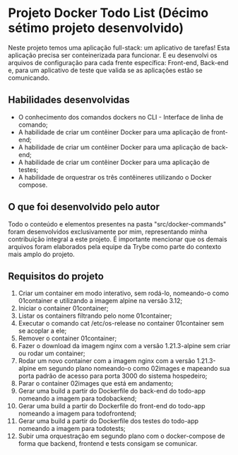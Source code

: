 # Projeto Docker Todo List (Décimo sétimo projeto desenvolvido)

Neste projeto temos uma aplicação full-stack: um aplicativo de tarefas! Esta aplicação precisa ser conteinerizada para funcionar. E eu desenvolvi os arquivos de configuração para cada frente específica: Front-end, Back-end e, para um aplicativo de teste que valida se as aplicações estão se comunicando.

## Habilidades desenvolvidas

- O conhecimento dos comandos dockers no CLI - Interface de linha de comando;
- A habilidade de criar um contêiner Docker para uma aplicação de front-end;
- A habilidade de criar um contêiner Docker para uma aplicação de back-end;
- A habilidade de criar um contêiner Docker para uma aplicação de testes;
- A habilidade de orquestrar os três contêineres utilizando o Docker compose.

## O que foi desenvolvido pelo autor

Todo o conteúdo e elementos presentes na pasta "src/docker-commands" foram desenvolvidos exclusivamente por mim, representando minha contribuição integral a este projeto. É importante mencionar que os demais arquivos foram elaborados pela equipe da Trybe como parte do contexto mais amplo do projeto.

## Requisitos do projeto

1. Criar um container em modo interativo, sem rodá-lo, nomeando-o como 01container e utilizando a imagem alpine na versão 3.12;
2. Iniciar o container 01container;
3. Listar os containers filtrando pelo nome 01container;
4. Executar o comando cat /etc/os-release no container 01container sem se acoplar a ele;
5. Remover o container 01container;
6. Fazer o download da imagem nginx com a versão 1.21.3-alpine sem criar ou rodar um container;
7. Rodar um novo container com a imagem nginx com a versão 1.21.3-alpine em segundo plano nomeando-o como 02images e mapeando sua porta padrão de acesso para porta 3000 do sistema hospedeiro;
8. Parar o container 02images que está em andamento;
9. Gerar uma build a partir do Dockerfile do back-end do todo-app nomeando a imagem para todobackend;
10. Gerar uma build a partir do Dockerfile do front-end do todo-app nomeando a imagem para todofrontend;
11. Gerar uma build a partir do Dockerfile dos testes do todo-app nomeando a imagem para todotests;
12. Subir uma orquestração em segundo plano com o docker-compose de forma que backend, frontend e tests consigam se comunicar.